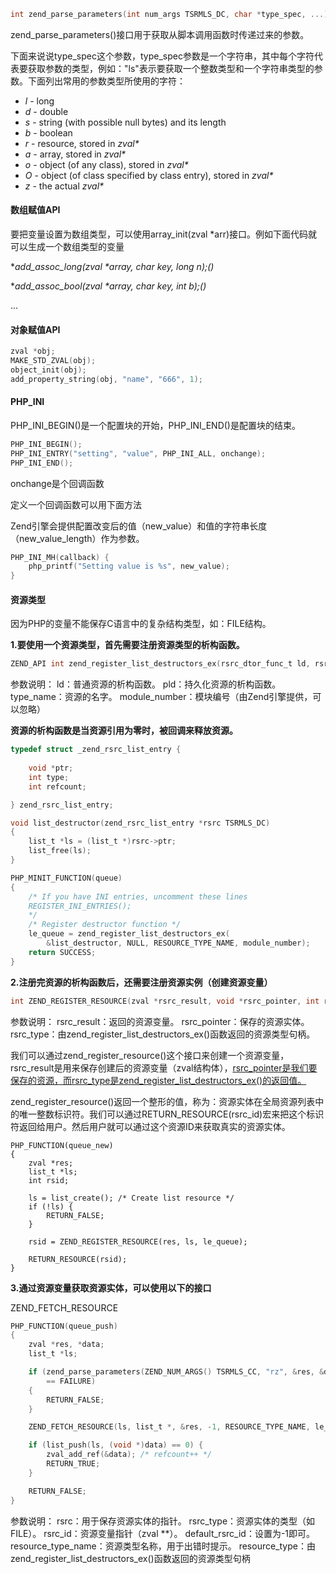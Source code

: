 ```c
int zend_parse_parameters(int num_args TSRMLS_DC, char *type_spec, ...);
```

zend_parse_parameters()接口用于获取从脚本调用函数时传递过来的参数。

下面来说说type_spec这个参数，type_spec参数是一个字符串，其中每个字符代表要获取参数的类型，例如："ls"表示要获取一个整数类型和一个字符串类型的参数。下面列出常用的参数类型所使用的字符：

- *l* - long
- *d* - double
- *s* - string (with possible null bytes) and its length
- *b* - boolean
- *r* - resource, stored in *zval\**
- *a* - array, stored in *zval\**
- *o* - object (of any class), stored in *zval\**
- *O* - object (of class specified by class entry), stored in *zval\**
- *z* - the actual *zval\**



#### 数组赋值API

要把变量设置为数组类型，可以使用array_init(zval *arr)接口。例如下面代码就可以生成一个数组类型的变量

**add_assoc_long(zval \*array, char *key, long n);()**

**add_assoc_bool(zval \*array, char *key, int b);()**

...



#### 对象赋值API

```c
zval *obj;
MAKE_STD_ZVAL(obj);
object_init(obj);
add_property_string(obj, "name", "666", 1);
```



#### PHP_INI

PHP_INI_BEGIN()是一个配置块的开始，PHP_INI_END()是配置块的结束。

```C
PHP_INI_BEGIN();
PHP_INI_ENTRY("setting", "value", PHP_INI_ALL, onchange);
PHP_INI_END();
```

onchange是个回调函数

定义一个回调函数可以用下面方法

Zend引擎会提供配置改变后的值（new_value）和值的字符串长度（new_value_length）作为参数。

```c
PHP_INI_MH(callback) {
    php_printf("Setting value is %s", new_value);
}
```



#### 资源类型

因为PHP的变量不能保存C语言中的复杂结构类型，如：FILE结构。

**1.要使用一个资源类型，首先需要注册资源类型的析构函数。**

```C
ZEND_API int zend_register_list_destructors_ex(rsrc_dtor_func_t ld, rsrc_dtor_func_t pld, char *type_name, int module_number);
```

参数说明：
ld：普通资源的析构函数。
pld：持久化资源的析构函数。
type_name：资源的名字。
module_number：模块编号（由Zend引擎提供，可以忽略）

**资源的析构函数是当资源引用为零时，被回调来释放资源。**

```C
typedef struct _zend_rsrc_list_entry {
     
    void *ptr;
    int type;
    int refcount;

} zend_rsrc_list_entry;

void list_destructor(zend_rsrc_list_entry *rsrc TSRMLS_DC)
{
    list_t *ls = (list_t *)rsrc->ptr;
    list_free(ls);
}
```

```c
PHP_MINIT_FUNCTION(queue)
{
	/* If you have INI entries, uncomment these lines
	REGISTER_INI_ENTRIES();
	*/
    /* Register destructor function */
    le_queue = zend_register_list_destructors_ex(
        &list_destructor, NULL, RESOURCE_TYPE_NAME, module_number);
	return SUCCESS;
}
```

**2.注册完资源的析构函数后，还需要注册资源实例（创建资源变量）**

```c
int ZEND_REGISTER_RESOURCE(zval *rsrc_result, void *rsrc_pointer, int rsrc_type);
```

参数说明：
rsrc_result：返回的资源变量。
rsrc_pointer：保存的资源实体。
rsrc_type：由zend_register_list_destructors_ex()函数返回的资源类型句柄。

我们可以通过zend_register_resource()这个接口来创建一个资源变量，rsrc_result是用来保存创建后的资源变量（zval结构体），<u>rsrc_pointer是我们要保存的资源，而rsrc_type是zend_register_list_destructors_ex()的返回值。</u>



zend_register_resource()返回一个整形的值，称为：资源实体在全局资源列表中的唯一整数标识符。我们可以通过RETURN_RESOURCE(rsrc_id)宏来把这个标识符返回给用户。然后用户就可以通过这个资源ID来获取真实的资源实体。

```
PHP_FUNCTION(queue_new)
{
    zval *res;
    list_t *ls;
    int rsid;

    ls = list_create(); /* Create list resource */
    if (!ls) {
        RETURN_FALSE;
    }

    rsid = ZEND_REGISTER_RESOURCE(res, ls, le_queue);

    RETURN_RESOURCE(rsid);
}
```

**3.通过资源变量获取资源实体，可以使用以下的接口**

ZEND_FETCH_RESOURCE

```c
PHP_FUNCTION(queue_push)
{
    zval *res, *data;
    list_t *ls;

    if (zend_parse_parameters(ZEND_NUM_ARGS() TSRMLS_CC, "rz", &res, &data)
        == FAILURE)
    {
        RETURN_FALSE;
    }

    ZEND_FETCH_RESOURCE(ls, list_t *, &res, -1, RESOURCE_TYPE_NAME, le_queue);

    if (list_push(ls, (void *)data) == 0) {
        zval_add_ref(&data); /* refcount++ */
        RETURN_TRUE;
    }

    RETURN_FALSE;
}
```

参数说明：
rsrc：用于保存资源实体的指针。
rsrc_type：资源实体的类型（如FILE）。
rsrc_id：资源变量指针（zval **）。
default_rsrc_id：设置为-1即可。
resource_type_name：资源类型名称，用于出错时提示。
resource_type：由zend_register_list_destructors_ex()函数返回的资源类型句柄